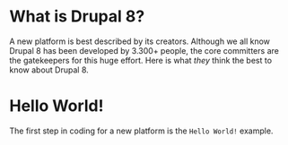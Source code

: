<!--
{
"name" : "first-steps",
"version" : "0.1",
"title" : "First steps",
"description" : "First steps in Drupal 8 module development is to know the novelties of the platform",
"homepage" : "https://www.drupal.org/node/2464195",
"freshnessDate" : 2015-11-24,
"license" : "CC BY 4.0"
}
-->

<!-- @section -->

# What is Drupal 8?

A new platform is best described by its creators. Although we all know Drupal 8 has been developed by 3.300+ people, the core committers are the gatekeepers for this huge effort. Here is what *they* think the best to know about Drupal 8.

<!-- @link, "url" : "https://docs.google.com/presentation/d/1GXK1dBSe6_QMhSkNwsgocWynlzdQFrMUouaOqA8wyUI", "text" : "I have watched the slideshow", "title" : "Drupal 8 Preview slideshow", "description" : "The Drupal 8 Preview slideshow is maintained by core contributors and committers" -->

<!-- @section -->

# Hello World!

The first step in coding for a new platform is the `Hello World!` example.

<!-- @link, "url" : "https://www.drupal.org/node/2464195", "title" : "A Hello World Custom Page Module", "description" : "The following section will walk you through the creation of a simple module", "imageUrl" : "https://www.drupal.org/files/drupal%208%20logo%20isolated%20CMYK%2072.png" -->

<!-- @task, "text" : "Create your own Hello World! module." -->
